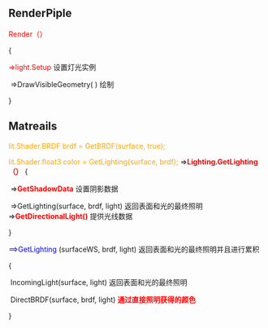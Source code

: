 ## RenderPiple

<font color="red">Render（）</font>  

{

<font color="red">	=>light.Setup	</font>     							设置灯光实例

​    =>DrawVisibleGeometry( )			  绘制



}

## Matreails

<font color="orange">lit.Shader.BRDF brdf = GetBRDF(surface, true);</font> 

<font color="orange">lit.Shader.float3 color = GetLighting(surface, brdf);</font> =><font color="red">**Lighting.GetLighting（）**</font>
		{

​        =><font color="red">**GetShadowData**</font>										设置阴影数据		

​		=>GetLighting(surface,  brdf, light)		     返回表面和光的最终照明
​				=><font color="red">**GetDirectionalLight()**</font>				 			提供光线数据

} 

<font color="Blue">==>GetLighting</font> (surfaceWS,  brdf, light) 	    返回表面和光的最终照明并且进行累积

{

​	IncomingLight(surface, light)          									返回表面和光的最终照明

​    DirectBRDF(surface, brdf, light) 										<font color="red">**通过直接照明获得的颜色**</font>

}

